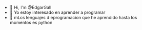 - 👋 Hi, I’m @EdgarGall
- 👀 Yo estoy interesado en aprender a programar 
- 🌱 mLos lenguajes d eprogramacion que he aprendido hasta los momentos es python

<!---
EdgarGall/EdgarGall is a ✨ special ✨ repository because its `README.md` (this file) appears on your GitHub profile.
You can click the Preview link to take a look at your changes.
--->
